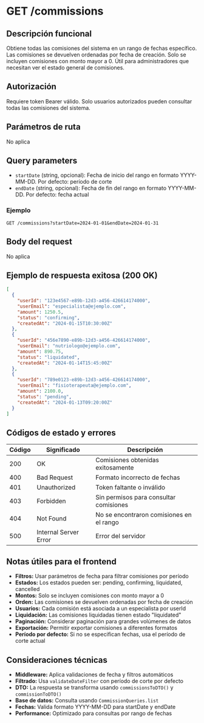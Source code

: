 # GET /commissions

## Descripción funcional

Obtiene todas las comisiones del sistema en un rango de fechas específico. Las comisiones se devuelven ordenadas por fecha de creación. Solo se incluyen comisiones con monto mayor a 0. Útil para administradores que necesitan ver el estado general de comisiones.

## Autorización

Requiere token Bearer válido. Solo usuarios autorizados pueden consultar todas las comisiones del sistema.

## Parámetros de ruta

No aplica

## Query parameters

- `startDate` (string, opcional): Fecha de inicio del rango en formato YYYY-MM-DD. Por defecto: período de corte
- `endDate` (string, opcional): Fecha de fin del rango en formato YYYY-MM-DD. Por defecto: fecha actual

### Ejemplo

```
GET /commissions?startDate=2024-01-01&endDate=2024-01-31
```

## Body del request

No aplica

## Ejemplo de respuesta exitosa (200 OK)

```json
[
  {
    "userId": "123e4567-e89b-12d3-a456-426614174000",
    "userEmail": "especialista@ejemplo.com",
    "amount": 1250.5,
    "status": "confirming",
    "createdAt": "2024-01-15T10:30:00Z"
  },
  {
    "userId": "456e7890-e89b-12d3-a456-426614174000",
    "userEmail": "nutriologo@ejemplo.com",
    "amount": 890.75,
    "status": "liquidated",
    "createdAt": "2024-01-14T15:45:00Z"
  },
  {
    "userId": "789e0123-e89b-12d3-a456-426614174000",
    "userEmail": "fisioterapeuta@ejemplo.com",
    "amount": 2100.0,
    "status": "pending",
    "createdAt": "2024-01-13T09:20:00Z"
  }
]
```

## Códigos de estado y errores

| Código | Significado           | Descripción                              |
| ------ | --------------------- | ---------------------------------------- |
| 200    | OK                    | Comisiones obtenidas exitosamente        |
| 400    | Bad Request           | Formato incorrecto de fechas             |
| 401    | Unauthorized          | Token faltante o inválido                |
| 403    | Forbidden             | Sin permisos para consultar comisiones   |
| 404    | Not Found             | No se encontraron comisiones en el rango |
| 500    | Internal Server Error | Error del servidor                       |

## Notas útiles para el frontend

- **Filtros:** Usar parámetros de fecha para filtrar comisiones por período
- **Estados:** Los estados pueden ser: pending, confirming, liquidated, cancelled
- **Montos:** Solo se incluyen comisiones con monto mayor a 0
- **Orden:** Las comisiones se devuelven ordenadas por fecha de creación
- **Usuarios:** Cada comisión está asociada a un especialista por userId
- **Liquidación:** Las comisiones liquidadas tienen estado "liquidated"
- **Paginación:** Considerar paginación para grandes volúmenes de datos
- **Exportación:** Permitir exportar comisiones a diferentes formatos
- **Período por defecto:** Si no se especifican fechas, usa el período de corte actual

## Consideraciones técnicas

- **Middleware:** Aplica validaciones de fecha y filtros automáticos
- **Filtrado:** Usa `validateDateFilter` con período de corte por defecto
- **DTO:** La respuesta se transforma usando `commissionsToDTO()` y `commissionToDTO()`
- **Base de datos:** Consulta usando `CommissionQueries.list`
- **Fechas:** Valida formato YYYY-MM-DD para startDate y endDate
- **Performance:** Optimizado para consultas por rango de fechas
